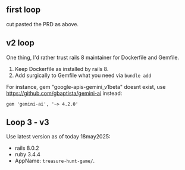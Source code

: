 ## first loop

cut pasted the PRD as above.

## v2 loop

One thing, I'd rather trust rails 8 maintainer for Dockerfile and Gemfile.

1. Keep Dockerfile as installed by rails 8.
2. Add surgically to Gemfile what you need via `bundle add`

For instance, gem "google-apis-gemini_v1beta" doesnt exist, use https://github.com/gbaptista/gemini-ai instead:

```
gem 'gemini-ai', '~> 4.2.0'
```

## Loop 3 - v3

Use latest version as of today 18may2025:
* rails 8.0.2
* ruby 3.4.4
* AppName: `treasure-hunt-game/`.
